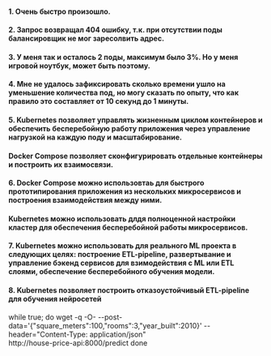 #### 1. Очень быстро произошло.
#### 2. Запрос возвращал 404 ошибку, т.к. при отсутствии поды балансировщик не мог заресолвить адрес.
#### 3. У меня так и осталось 2 поды, максимум было 3%. Но у меня игровой ноутбук, может быть поэтому.
#### 4. Мне не удалось зафиксировать сколько времени ушло на уменьшение количества под, но могу сказать по опыту, что как правило это составляет от 10 секунд до 1 минуты.

#### 5. Kubernetes позволяет управлять жизненным циклом контейнеров и обеспечить бесперебойную работу приложения через управление нагрузкой на каждую поду и масштабирование. 
#### Docker Compose позволяет сконфигурировать отдельные контейнеры и построить их взаимосвязи.
#### 6. Docker Compose можно использовтаь для быстрого прототипирования приложения из нескольких микросервисов и построения взаимодействия между ними.
#### Kubernetes можно использовать длдя полноценной настройки кластер для обеспечения бесперебойной работы микросервисов.
#### 7. Kubernetes можно использовать для реального ML проекта в следующих целях: построение ETL-pipeline, развертывание и управление бэкенд сервисов для взимодействия с ML или ETL слоями, обеспечение бесперебойного обучения модели.
#### 8. Kubernetes позволяет построить отказоустойчивый ETL-pipeline для обучения нейросетей
while true; do
wget -q -O- --post-data='{"square_meters":100,"rooms":3,"year_built":2010}'
\--header="Content-Type: application/json" \
http://house-price-api:8000/predict
done